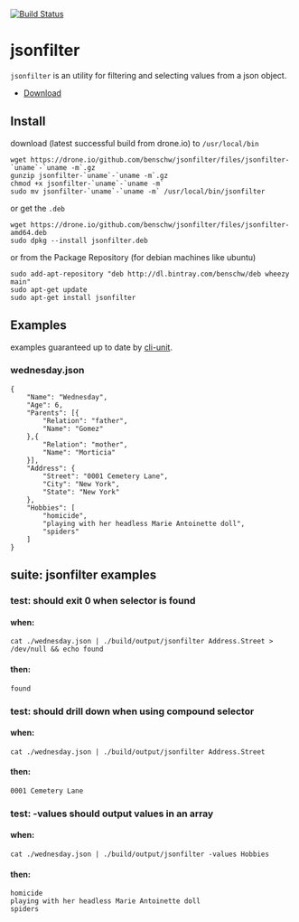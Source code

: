 [![Build Status](https://drone.io/github.com/benschw/jsonfilter/status.png)](https://drone.io/github.com/benschw/jsonfilter/latest)

# jsonfilter

`jsonfilter` is an utility for filtering and selecting values from a json object.

* [Download](http://txt.fliglio.com/jsonfilter/)

## Install

download (latest successful build from drone.io) to `/usr/local/bin`

	wget https://drone.io/github.com/benschw/jsonfilter/files/jsonfilter-`uname`-`uname -m`.gz 
	gunzip jsonfilter-`uname`-`uname -m`.gz 
	chmod +x jsonfilter-`uname`-`uname -m`
	sudo mv jsonfilter-`uname`-`uname -m` /usr/local/bin/jsonfilter


or get the `.deb`

	wget https://drone.io/github.com/benschw/jsonfilter/files/jsonfilter-amd64.deb
	sudo dpkg --install jsonfilter.deb


or from the Package Repository (for debian machines like ubuntu)

	sudo add-apt-repository "deb http://dl.bintray.com/benschw/deb wheezy main"
	sudo apt-get update
	sudo apt-get install jsonfilter


## Examples 
examples guaranteed up to date by [cli-unit](https://github.com/benschw/cli-unit).
### wednesday.json


	{
		"Name": "Wednesday",
		"Age": 6,
		"Parents": [{
			"Relation": "father",
			"Name": "Gomez"
		},{
			"Relation": "mother",
			"Name": "Morticia"
		}],
		"Address": {
			"Street": "0001 Cemetery Lane",
			"City": "New York",
			"State": "New York"
		},
		"Hobbies": [
			"homicide",
			"playing with her headless Marie Antoinette doll",
			"spiders"
		]
	}


## suite: jsonfilter examples
### test: should exit 0 when selector is found
#### when:
	cat ./wednesday.json | ./build/output/jsonfilter Address.Street > /dev/null && echo found

#### then:
	found


### test: should drill down when using compound selector
#### when:
	cat ./wednesday.json | ./build/output/jsonfilter Address.Street

#### then:
	0001 Cemetery Lane

### test: -values should output values in an array
#### when:
	cat ./wednesday.json | ./build/output/jsonfilter -values Hobbies

#### then:
	homicide
	playing with her headless Marie Antoinette doll
	spiders
